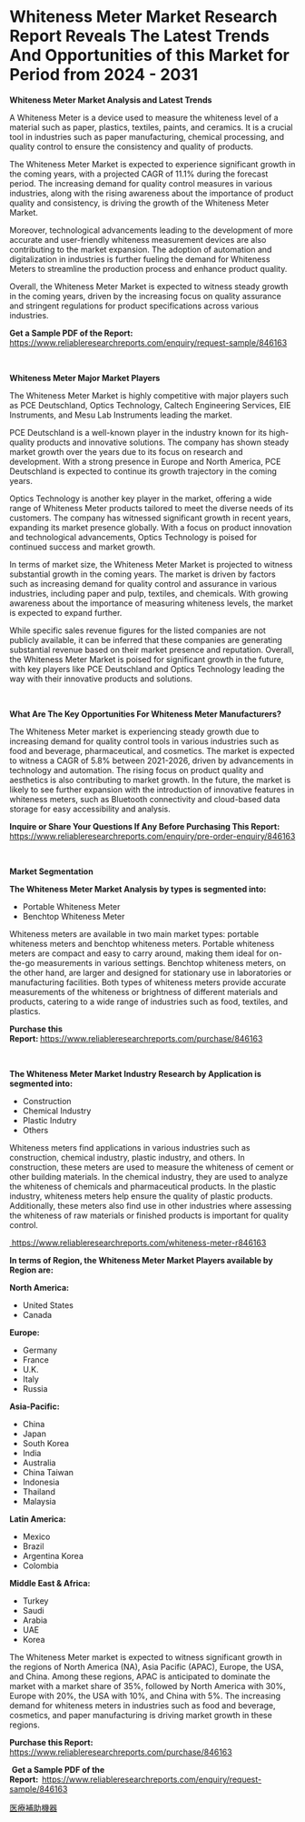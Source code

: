 <p><h1>Whiteness Meter Market Research Report Reveals The Latest Trends And Opportunities of this Market for Period from 2024 - 2031</h1></p><p><strong>Whiteness Meter Market Analysis and Latest Trends</strong></p>
<p><p>A Whiteness Meter is a device used to measure the whiteness level of a material such as paper, plastics, textiles, paints, and ceramics. It is a crucial tool in industries such as paper manufacturing, chemical processing, and quality control to ensure the consistency and quality of products.</p><p>The Whiteness Meter Market is expected to experience significant growth in the coming years, with a projected CAGR of 11.1% during the forecast period. The increasing demand for quality control measures in various industries, along with the rising awareness about the importance of product quality and consistency, is driving the growth of the Whiteness Meter Market.</p><p>Moreover, technological advancements leading to the development of more accurate and user-friendly whiteness measurement devices are also contributing to the market expansion. The adoption of automation and digitalization in industries is further fueling the demand for Whiteness Meters to streamline the production process and enhance product quality.</p><p>Overall, the Whiteness Meter Market is expected to witness steady growth in the coming years, driven by the increasing focus on quality assurance and stringent regulations for product specifications across various industries.</p></p>
<p><strong>Get a Sample PDF of the Report:&nbsp;</strong> <a href="https://www.reliableresearchreports.com/enquiry/request-sample/846163">https://www.reliableresearchreports.com/enquiry/request-sample/846163</a></p>
<p>&nbsp;</p>
<p><strong>Whiteness Meter Major Market Players</strong></p>
<p><p>The Whiteness Meter Market is highly competitive with major players such as PCE Deutschland, Optics Technology, Caltech Engineering Services, EIE Instruments, and Mesu Lab Instruments leading the market. </p><p>PCE Deutschland is a well-known player in the industry known for its high-quality products and innovative solutions. The company has shown steady market growth over the years due to its focus on research and development. With a strong presence in Europe and North America, PCE Deutschland is expected to continue its growth trajectory in the coming years.</p><p>Optics Technology is another key player in the market, offering a wide range of Whiteness Meter products tailored to meet the diverse needs of its customers. The company has witnessed significant growth in recent years, expanding its market presence globally. With a focus on product innovation and technological advancements, Optics Technology is poised for continued success and market growth.</p><p>In terms of market size, the Whiteness Meter Market is projected to witness substantial growth in the coming years. The market is driven by factors such as increasing demand for quality control and assurance in various industries, including paper and pulp, textiles, and chemicals. With growing awareness about the importance of measuring whiteness levels, the market is expected to expand further.</p><p>While specific sales revenue figures for the listed companies are not publicly available, it can be inferred that these companies are generating substantial revenue based on their market presence and reputation. Overall, the Whiteness Meter Market is poised for significant growth in the future, with key players like PCE Deutschland and Optics Technology leading the way with their innovative products and solutions.</p></p>
<p>&nbsp;</p>
<p><strong>What Are The Key Opportunities For Whiteness Meter Manufacturers?</strong></p>
<p><p>The Whiteness Meter market is experiencing steady growth due to increasing demand for quality control tools in various industries such as food and beverage, pharmaceutical, and cosmetics. The market is expected to witness a CAGR of 5.8% between 2021-2026, driven by advancements in technology and automation. The rising focus on product quality and aesthetics is also contributing to market growth. In the future, the market is likely to see further expansion with the introduction of innovative features in whiteness meters, such as Bluetooth connectivity and cloud-based data storage for easy accessibility and analysis.</p></p>
<p><strong>Inquire or Share Your Questions If Any Before Purchasing This Report:</strong> <a href="https://www.reliableresearchreports.com/enquiry/pre-order-enquiry/846163">https://www.reliableresearchreports.com/enquiry/pre-order-enquiry/846163</a></p>
<p>&nbsp;</p>
<p><strong>Market Segmentation</strong></p>
<p><strong>The Whiteness Meter Market Analysis by types is segmented into:</strong></p>
<p><ul><li>Portable Whiteness Meter</li><li>Benchtop Whiteness Meter</li></ul></p>
<p><p>Whiteness meters are available in two main market types: portable whiteness meters and benchtop whiteness meters. Portable whiteness meters are compact and easy to carry around, making them ideal for on-the-go measurements in various settings. Benchtop whiteness meters, on the other hand, are larger and designed for stationary use in laboratories or manufacturing facilities. Both types of whiteness meters provide accurate measurements of the whiteness or brightness of different materials and products, catering to a wide range of industries such as food, textiles, and plastics.</p></p>
<p><strong>Purchase this Report:&nbsp;</strong><a href="https://www.reliableresearchreports.com/purchase/846163">https://www.reliableresearchreports.com/purchase/846163</a></p>
<p>&nbsp;</p>
<p><strong>The Whiteness Meter Market Industry Research by Application is segmented into:</strong></p>
<p><ul><li>Construction</li><li>Chemical Industry</li><li>Plastic Indutry</li><li>Others</li></ul></p>
<p><p>Whiteness meters find applications in various industries such as construction, chemical industry, plastic industry, and others. In construction, these meters are used to measure the whiteness of cement or other building materials. In the chemical industry, they are used to analyze the whiteness of chemicals and pharmaceutical products. In the plastic industry, whiteness meters help ensure the quality of plastic products. Additionally, these meters also find use in other industries where assessing the whiteness of raw materials or finished products is important for quality control.</p></p>
<p><a href="https://www.reliableresearchreports.com/whiteness-meter-r846163">&nbsp;https://www.reliableresearchreports.com/whiteness-meter-r846163</a></p>
<p><strong>In terms of Region, the Whiteness Meter Market Players available by Region are:</strong></p>
<p>
    <p> <strong> North America: </strong>
        <ul>
            <li>United States</li>
            <li>Canada</li>
        </ul>
        </p> 
    <p> <strong> Europe: </strong>
        <ul>
            <li>Germany</li>
            <li>France</li>
            <li>U.K.</li>
            <li>Italy</li>
            <li>Russia</li>
        </ul>
        </p> 
    <p> <strong> Asia-Pacific: </strong>
        <ul>
            <li>China</li>
            <li>Japan</li>
            <li>South Korea</li>
            <li>India</li>
            <li>Australia</li>
            <li>China Taiwan</li>
            <li>Indonesia</li>
            <li>Thailand</li>
            <li>Malaysia</li>
        </ul>
        </p> 
    <p> <strong> Latin America: </strong>
        <ul>
            <li>Mexico</li>
            <li>Brazil</li>
            <li>Argentina Korea</li>
            <li>Colombia</li>
        </ul>
        </p> 
    <p> <strong> Middle East & Africa: </strong>
        <ul>
            <li>Turkey</li>
            <li>Saudi</li>
            <li>Arabia</li>
            <li>UAE</li>
            <li>Korea</li>
        </ul>
    </p>
    </p>
<p><p>The Whiteness Meter market is expected to witness significant growth in the regions of North America (NA), Asia Pacific (APAC), Europe, the USA, and China. Among these regions, APAC is anticipated to dominate the market with a market share of 35%, followed by North America with 30%, Europe with 20%, the USA with 10%, and China with 5%. The increasing demand for whiteness meters in industries such as food and beverage, cosmetics, and paper manufacturing is driving market growth in these regions.</p></p>
<p><strong>Purchase this Report: </strong><a href="https://www.reliableresearchreports.com/purchase/846163">https://www.reliableresearchreports.com/purchase/846163</a></p>
<p>&nbsp;<strong>Get a Sample PDF of the Report:&nbsp;&nbsp;</strong><a href="https://www.reliableresearchreports.com/enquiry/request-sample/846163">https://www.reliableresearchreports.com/enquiry/request-sample/846163</a></p>
<p><strong></strong></p>
<p><p><a href="https://github.com/MosesSpinka1914/Market-Research-Report-List-1/blob/main/223798532844.md">医療補助機器</a></p></p>